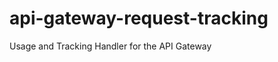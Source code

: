 api-gateway-request-tracking
============================

Usage and Tracking Handler for the API Gateway
